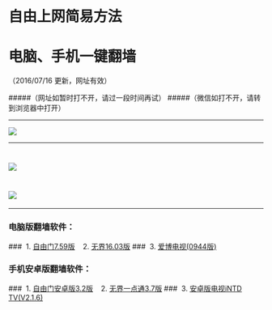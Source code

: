 # 自由上网简易方法
# 电脑、手机一键翻墙
（2016/07/16 更新，网址有效）

#####（网址如暂时打不开，请过一段时间再试）
#####（微信如打不开，请转到浏览器中打开）

***

 <a href="https://camo.githubusercontent.com/538d0cf650e4d6629cc867f71fadd839c9adb7f4/687474703a2f2f662d342e74696e732e686b2f7069632f796a66712d32303136303731356f6b2e706e67" target="_blank"> <img src="http://d26qp07lgq7rc.cloudfront.net/pic/yjfq-20160715ok.png"> </a>

***


# <a href="http://d7atsmgblp4qj.cloudfront.net/fqtz.php?tz=fq?id=1" target="_blank"><img src="http://d7atsmgblp4qj.cloudfront.net/pic/fqwz1.png"></a>

# <a href="http://d1dv2d1k0mse32.cloudfront.net/fqtz.php?tz=fq?id=2" target="_blank"><img src="http://d1dv2d1k0mse32.cloudfront.net/pic/fqwz2.png"></a>

***


### 电脑版翻墙软件：
###&nbsp;&nbsp;1. <a href="http://da8wc507nc9ea.cloudfront.net/fgget.php?fid=fg759p.zip" target="_blank">自由门7.59版</a>&nbsp;&nbsp;&nbsp;&nbsp;2. <a href="http://da8wc507nc9ea.cloudfront.net/fgget.php?fid=U1603.zip" target="_blank">无界16.03版</a>
###&nbsp;&nbsp;3. <a href="http://da8wc507nc9ea.cloudfront.net/fgget.php?fid=GreeniPPOTV_Setup_Ver12Build944b.zip" target="_blank">爱博电视(0944版)</a>

### 手机安卓版翻墙软件：
###&nbsp;&nbsp;1. <a href="http://da8wc507nc9ea.cloudfront.net/fgget.php?fid=fgma32.apk" target="_blank">自由门安卓版3.2版</a>&nbsp;&nbsp;&nbsp;&nbsp;2. <a href="http://da8wc507nc9ea.cloudfront.net/fgget.php?fid=um3.7.apk" target="_blank">无界一点通3.7版</a>
###&nbsp;&nbsp;3. <a href="http://da8wc507nc9ea.cloudfront.net/fgget.php?fid=iNTD_TV.apk" target="_blank">安卓版电视iNTD TV(V2.1.6)</a>


